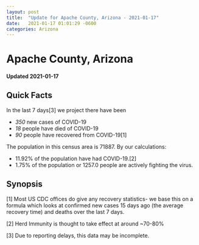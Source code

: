 ```yaml
---
layout: post
title:  "Update for Apache County, Arizona - 2021-01-17"
date:   2021-01-17 01:01:29 -0600
categories: Arizona
---
```


# Apache County, Arizona
#### Updated 2021-01-17

## Quick Facts

In the last 7 days[3] we project there have been
- *350* new cases of COVID-19
- *18* people have died of COVID-19
- *90* people have recovered from COVID-19[1]

The population in this census area is 71887. By our calculations:
- 11.92% of the population have had COVID-19.[2]
- 1.75% of the population or 1257.0 people are actively fighting the virus.

## Synopsis




[1] Most US CDC offices do give any recovery statistics- we base this on a formula which looks at confirmed new cases
15 days ago (the average recovery time) and deaths over the last 7 days.

[2] Herd Immunity is thought to take effect at around ~70-80%

[3] Due to reporting delays, this data may be incomplete.
 
    